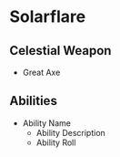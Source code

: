 # Solarflare

## Celestial Weapon
- Great Axe

## Abilities
- Ability Name
    - Ability Description
    - Ability Roll